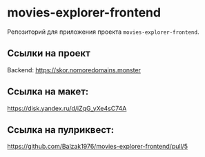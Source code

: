# movies-explorer-frontend
Репозиторий для приложения проекта `movies-explorer-frontend`.

## Ссылки на проект

Backend: https://skor.nomoredomains.monster

## Ссылка на макет:
 https://disk.yandex.ru/d/iZqG_yXe4sC74A

## Ссылка на пулриквест:
 https://github.com/Balzak1976/movies-explorer-frontend/pull/5

